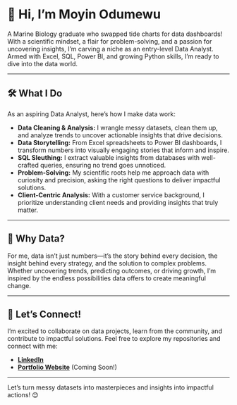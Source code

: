 # 👋 Hi, I’m Moyin Odumewu  

A Marine Biology graduate who swapped tide charts for data dashboards! With a scientific mindset, a flair for problem-solving, and a passion for uncovering insights, I’m carving a niche as an entry-level Data Analyst. Armed with Excel, SQL, Power BI, and growing Python skills, I’m ready to dive into the data world.  

---

## 🛠️ What I Do  

As an aspiring Data Analyst, here’s how I make data work:  

- **Data Cleaning & Analysis:** I wrangle messy datasets, clean them up, and analyze trends to uncover actionable insights that drive decisions.  
- **Data Storytelling:** From Excel spreadsheets to Power BI dashboards, I transform numbers into visually engaging stories that inform and inspire.  
- **SQL Sleuthing:** I extract valuable insights from databases with well-crafted queries, ensuring no trend goes unnoticed.  
- **Problem-Solving:** My scientific roots help me approach data with curiosity and precision, asking the right questions to deliver impactful solutions.  
- **Client-Centric Analysis:** With a customer service background, I prioritize understanding client needs and providing insights that truly matter.  

---

## 🌟 Why Data?  

For me, data isn’t just numbers—it’s the story behind every decision, the insight behind every strategy, and the solution to complex problems. Whether uncovering trends, predicting outcomes, or driving growth, I’m inspired by the endless possibilities data offers to create meaningful change.  

---

## 🚀 Let’s Connect!  

I’m excited to collaborate on data projects, learn from the community, and contribute to impactful solutions. Feel free to explore my repositories and connect with me:  

- **[LinkedIn](https://linkedin.com/in/moyin-odumewu)**  
- **[Portfolio Website](#)** (Coming Soon!)  

---

Let’s turn messy datasets into masterpieces and insights into impactful actions! 😊

